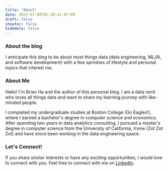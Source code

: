 ```yaml
---
title: "About"
date: 2023-07-08T01:20:41-07:00
draft: false
showtoc: false
hidemeta: false
---
```



### About the blog

I anticipate this blog to be about most things data (data engineering, ML/AI, and software development) with a few sprinkles of lifestyle and personal topics that interest me.

### About Me

Hello! I'm Brian Ha and the author of this personal blog. I am a data nerd who loves all things data and want to share my learning journey with like-minded people.

I completed my undergraduate studies at Boston College (Go Eagles!), where I earned a bachelor's degree in computer science and economics. After spending two years in data analytics consulting, I pursued a master's degree in computer science from the University of California, Irvine (Zot Zot Zot) and have since been working in the data engineering space.

### Let's Connect!

If you share similar interests or have any exciting opportunities, I would love to connect with you. Feel free to connect with me on [LinkedIn](https://www.linkedin.com/in/brian-ha/).